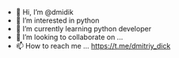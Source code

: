 - 👋 Hi, I’m @dmidik
- 👀 I’m interested in python 
- 🌱 I’m currently learning python developer 
- 💞️ I’m looking to collaborate on ...
- 📫 How to reach me ... https://t.me/dmitriy_dick

<!---
dmidik/dmidik is a ✨ special ✨ repository because its `README.md` (this file) appears on your GitHub profile.
You can click the Preview link to take a look at your changes.
--->
